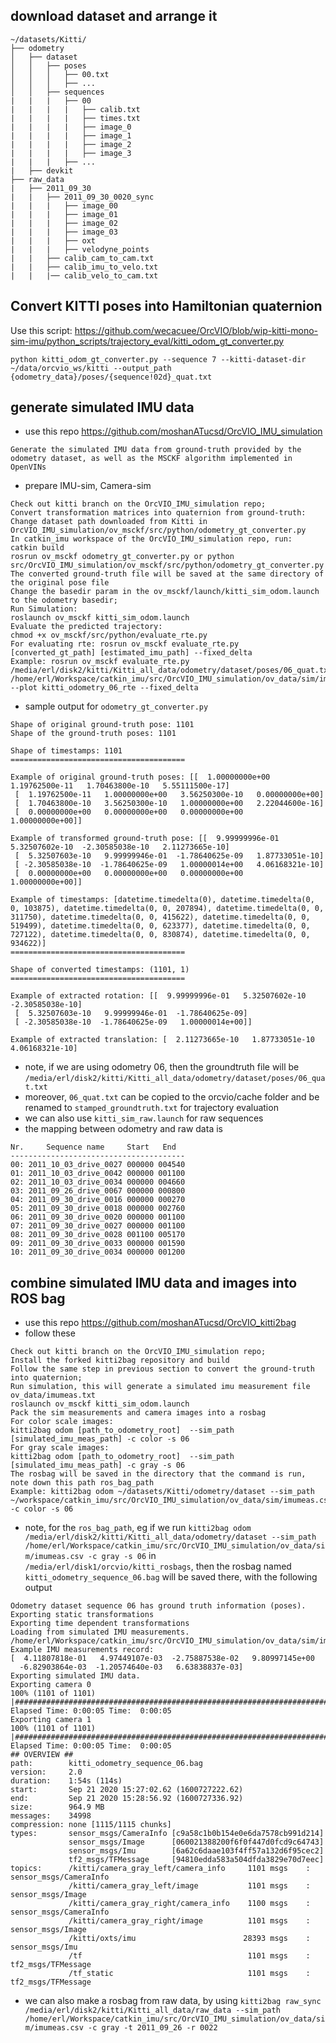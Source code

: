 ## download dataset and arrange it
```
~/datasets/Kitti/
├── odometry
│   ├── dataset
│   │   ├── poses
│   │   │   ├── 00.txt
│   │   │   ├── ...
│   │   ├── sequences
|   |   |   ├── 00
|   |   |   |   ├── calib.txt
|   |   |   |   ├── times.txt 
|   |   |   |   ├── image_0 
|   |   |   |   ├── image_1
|   |   |   |   ├── image_2
|   |   |   |   ├── image_3
|   |   |   ├── ... 
|   ├── devkit
├── raw_data
|   ├── 2011_09_30
|   |   ├── 2011_09_30_0020_sync
|   |   |   ├── image_00
|   |   |   ├── image_01
|   |   |   ├── image_02
|   |   |   ├── image_03
|   |   |   ├── oxt
|   |   |   ├── velodyne_points
|   |   ├── calib_cam_to_cam.txt
|   |   ├── calib_imu_to_velo.txt
|   |   |── calib_velo_to_cam.txt

```
## Convert KITTI poses into Hamiltonian quaternion

Use this script:
https://github.com/wecacuee/OrcVIO/blob/wip-kitti-mono-sim-imu/python_scripts/trajectory_eval/kitti_odom_gt_converter.py

```
python kitti_odom_gt_converter.py --sequence 7 --kitti-dataset-dir ~/data/orcvio_ws/kitti --output_path {odometry_data}/poses/{sequence!02d}_quat.txt
```

## generate simulated IMU data
- use this repo https://github.com/moshanATucsd/OrcVIO_IMU_simulation
```
Generate the simulated IMU data from ground-truth provided by the odometry dataset, as well as the MSCKF algorithm implemented in OpenVINs
```
- prepare IMU-sim, Camera-sim
```
Check out kitti branch on the OrcVIO_IMU_simulation repo;
Convert transformation matrices into quaternion from ground-truth:
Change dataset path downloaded from Kitti in OrcVIO_IMU_simulation/ov_msckf/src/python/odometry_gt_converter.py
In catkin_imu workspace of the OrcVIO_IMU_simulation repo, run:
catkin build
rosrun ov_msckf odometry_gt_converter.py or python src/OrcVIO_IMU_simulation/ov_msckf/src/python/odometry_gt_converter.py
The converted ground-truth file will be saved at the same directory of the original pose file
Change the basedir param in the ov_msckf/launch/kitti_sim_odom.launch to the odometry basedir; 
Run Simulation:
roslaunch ov_msckf kitti_sim_odom.launch
Evaluate the predicted trajectory:
chmod +x ov_msckf/src/python/evaluate_rte.py 
For evaluating rte: rosrun ov_msckf evaluate_rte.py [converted_gt_path] [estimated_imu_path] --fixed_delta
Example: rosrun ov_msckf evaluate_rte.py /media/erl/disk2/kitti/Kitti_all_data/odometry/dataset/poses/06_quat.txt /home/erl/Workspace/catkin_imu/src/OrcVIO_IMU_simulation/ov_data/sim/imupose.csv --plot kitti_odometry_06_rte --fixed_delta
```
- sample output for `odometry_gt_converter.py` 
```
Shape of original ground-truth pose: 1101
Shape of the ground-truth poses: 1101

Shape of timestamps: 1101
=======================================

Example of original ground-truth poses: [[  1.00000000e+00   1.19762500e-11   1.70463800e-10   5.55111500e-17]
 [  1.19762500e-11   1.00000000e+00   3.56250300e-10   0.00000000e+00]
 [  1.70463800e-10   3.56250300e-10   1.00000000e+00   2.22044600e-16]
 [  0.00000000e+00   0.00000000e+00   0.00000000e+00   1.00000000e+00]]

Example of transformed ground-truth pose: [[  9.99999996e-01   5.32507602e-10  -2.30585038e-10   2.11273665e-10]
 [  5.32507603e-10   9.99999946e-01  -1.78640625e-09   1.87733051e-10]
 [ -2.30585038e-10  -1.78640625e-09   1.00000014e+00   4.06168321e-10]
 [  0.00000000e+00   0.00000000e+00   0.00000000e+00   1.00000000e+00]]

Example of timestamps: [datetime.timedelta(0), datetime.timedelta(0, 0, 103875), datetime.timedelta(0, 0, 207894), datetime.timedelta(0, 0, 311750), datetime.timedelta(0, 0, 415622), datetime.timedelta(0, 0, 519499), datetime.timedelta(0, 0, 623377), datetime.timedelta(0, 0, 727122), datetime.timedelta(0, 0, 830874), datetime.timedelta(0, 0, 934622)]
=======================================

Shape of converted timestamps: (1101, 1)
=======================================

Example of extracted rotation: [[  9.99999996e-01   5.32507602e-10  -2.30585038e-10]
 [  5.32507603e-10   9.99999946e-01  -1.78640625e-09]
 [ -2.30585038e-10  -1.78640625e-09   1.00000014e+00]]

Example of extracted translation: [  2.11273665e-10   1.87733051e-10   4.06168321e-10]
```
- note, if we are using odometry 06, then the groundtruth file will be `/media/erl/disk2/kitti/Kitti_all_data/odometry/dataset/poses/06_quat.txt`
- moreover, `06_quat.txt` can be copied to the orcvio/cache folder and be renamed to `stamped_groundtruth.txt` for trajectory evaluation 
- we can also use `kitti_sim_raw.launch` for raw sequences 
- the mapping between odometry and raw data is 
```
Nr.     Sequence name     Start   End
---------------------------------------
00: 2011_10_03_drive_0027 000000 004540
01: 2011_10_03_drive_0042 000000 001100
02: 2011_10_03_drive_0034 000000 004660
03: 2011_09_26_drive_0067 000000 000800
04: 2011_09_30_drive_0016 000000 000270
05: 2011_09_30_drive_0018 000000 002760
06: 2011_09_30_drive_0020 000000 001100
07: 2011_09_30_drive_0027 000000 001100
08: 2011_09_30_drive_0028 001100 005170
09: 2011_09_30_drive_0033 000000 001590
10: 2011_09_30_drive_0034 000000 001200
```

## combine simulated IMU data and images into ROS bag 

- use this repo https://github.com/moshanATucsd/OrcVIO_kitti2bag
- follow these 
```
Check out kitti branch on the OrcVIO_IMU_simulation repo;
Install the forked kitti2bag repository and build
Follow the same step in previous section to convert the ground-truth into quaternion;
Run simulation, this will generate a simulated imu measurement file ov_data/imumeas.txt
roslaunch ov_msckf kitti_sim_odom.launch
Pack the sim measurements and camera images into a rosbag
For color scale images: 
kitti2bag odom [path_to_odometry_root]  --sim_path [simulated_imu_meas_path] -c color -s 06
For gray scale images:
kitti2bag odom [path_to_odometry_root]  --sim_path [simulated_imu_meas_path] -c gray -s 06
The rosbag will be saved in the directory that the command is run, note down this path ros_bag_path
Example: kitti2bag odom ~/datasets/Kitti/odometry/dataset --sim_path ~/workspace/catkin_imu/src/OrcVIO_IMU_simulation/ov_data/sim/imumeas.csv -c color -s 06
```
- note, for the `ros_bag_path`, eg if we run `kitti2bag odom /media/erl/disk2/kitti/Kitti_all_data/odometry/dataset --sim_path /home/erl/Workspace/catkin_imu/src/OrcVIO_IMU_simulation/ov_data/sim/imumeas.csv -c gray -s 06` in `/media/erl/disk1/orcvio/kitti_rosbags`, then the rosbag named `kitti_odometry_sequence_06.bag` will be saved there, with the following output 
```
Odometry dataset sequence 06 has ground truth information (poses).
Exporting static transformations
Exporting time dependent transformations
Loading from simulated IMU measurements. /home/erl/Workspace/catkin_imu/src/OrcVIO_IMU_simulation/ov_data/sim/imumeas.csv
Example IMU measurements record:
[  4.11807818e-01   4.97449107e-03  -2.75887538e-02   9.80997145e+00
  -6.82903864e-03  -1.20574640e-03   6.63838837e-03]
Exporting simulated IMU data.
Exporting camera 0
100% (1101 of 1101) |#################################################################################################################################################| Elapsed Time: 0:00:05 Time:  0:00:05
Exporting camera 1
100% (1101 of 1101) |#################################################################################################################################################| Elapsed Time: 0:00:05 Time:  0:00:05
## OVERVIEW ##
path:        kitti_odometry_sequence_06.bag
version:     2.0
duration:    1:54s (114s)
start:       Sep 21 2020 15:27:02.62 (1600727222.62)
end:         Sep 21 2020 15:28:56.92 (1600727336.92)
size:        964.9 MB
messages:    34998
compression: none [1115/1115 chunks]
types:       sensor_msgs/CameraInfo [c9a58c1b0b154e0e6da7578cb991d214]
             sensor_msgs/Image      [060021388200f6f0f447d0fcd9c64743]
             sensor_msgs/Imu        [6a62c6daae103f4ff57a132d6f95cec2]
             tf2_msgs/TFMessage     [94810edda583a504dfda3829e70d7eec]
topics:      /kitti/camera_gray_left/camera_info     1101 msgs    : sensor_msgs/CameraInfo
             /kitti/camera_gray_left/image           1101 msgs    : sensor_msgs/Image     
             /kitti/camera_gray_right/camera_info    1100 msgs    : sensor_msgs/CameraInfo
             /kitti/camera_gray_right/image          1101 msgs    : sensor_msgs/Image     
             /kitti/oxts/imu                        28393 msgs    : sensor_msgs/Imu       
             /tf                                     1101 msgs    : tf2_msgs/TFMessage    
             /tf_static                              1101 msgs    : tf2_msgs/TFMessage
```
- we can also make a rosbag from raw data, by using `kitti2bag raw_sync /media/erl/disk2/kitti/Kitti_all_data/raw_data --sim_path /home/erl/Workspace/catkin_imu/src/OrcVIO_IMU_simulation/ov_data/sim/imumeas.csv -c gray -t 2011_09_26 -r 0022`
